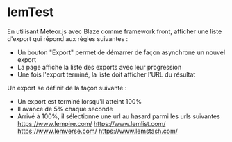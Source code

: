 # lemTest

En utilisant Meteor.js avec Blaze comme framework front, afficher une liste d'export qui répond aux règles suivantes :
- Un bouton "Export" permet de démarrer de façon asynchrone un nouvel export
- La page affiche la liste des exports avec leur progression
- Une fois l'export terminé, la liste doit afficher l'URL du résultat

Un export se définit de la façon suivante :
- Un export est terminé lorsqu'il atteint 100%
- Il avance de 5% chaque seconde
- Arrivé à 100%, il sélectionne une url au hasard parmi les urls suivantes
https://www.lempire.com/
https://www.lemlist.com/
https://www.lemverse.com/
https://www.lemstash.com/
